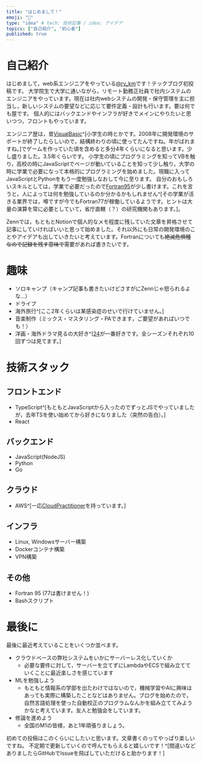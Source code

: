 ```yaml
---
title: "はじめまして！"
emoji: "🙌"
type: "idea" # tech: 技術記事 / idea: アイデア
topics: ["自己紹介", "初心者"]
published: true
---
```

# 自己紹介
はじめまして，web系エンジニアをやっている[@ry_km](https://twitter.com/ry_km_u_u)です！テックブログ初投稿です。
大学院生で大学に通いながら，リモート勤務正社員で社内システムのエンジニアをやっています。現在は社内webシステムの開発・保守管理を主に担当し，新しいシステムの要望などに応じて要件定義・設計も行います。要は何でも屋です。
個人的にはバックエンドやインフラが好きでメインにやりたいと思いつつ，フロントもやっています。

エンジニア歴は，昔[VisualBasic](https://ja.wikipedia.org/wiki/Visual_Basic)^[小学生の時とかです。2008年に開発環境のサポートが終了したらしいので，結構終わりの頃に使ってたんですね。年がばれますね。]でゲームを作っていた頃を含めると多分4年くらいになると思います。少し盛りました。3.5年くらいです。
小学生の頃にプログラミングを知ってVBを触り，高校の時にJavaScriptでページが動いていることを知って少し触り，大学の時に学業で必要になって本格的にプログラミングを始めました。現職に入ってJavaScriptとPythonをもう一度勉強しなおして今に至ります。
自分のおもしろいスキルとしては，学業で必要だったので[Fortran95](https://ja.wikipedia.org/wiki/FORTRAN#Fortran_95)が少し書けます。これを言うと，人によっては何を勉強しているのか分かるかもしれません^[その学業が活きる業界では，噂ですが今でもFortran77が稼働しているようです。ヒントは大量の演算を常に必要としていて，省庁直轄（？）の研究機関もあります。]。

Zennでは，もともとNotionで個人的なメモ程度に残していた文章を昇格させて記事にしていければいいと思って始めました。それ以外にも日常の開発環境のことやアイデアも出していきたいと考えています。Fortranについても~~絶滅危惧種なので記録を残す意味で~~需要があれば書きたいです。

# 趣味
- ソロキャンプ（キャンプ記事も書きたいけどさすがにZennじゃ怒られるよな...）
- ドライブ
- 海外旅行^[ここ2年くらいは某感染症のせいで行けていません。]
- 音楽制作（ミックス・マスタリング・PAできます，ご要望があればいつでも！）
- 洋画・海外ドラマ見るの大好き^[[24](https://ja.wikipedia.org/wiki/24_-TWENTY_FOUR-)が一番好きです。全シーズンそれぞれ10回ずつは見てます。]

# 技術スタック
## フロントエンド
- TypeScript^[もともとJavaScriptから入ったのでずっとJSでやっていましたが，去年TSを使い始めてから好きになりました（突然の告白）。]
- React

## バックエンド
- JavaScript(NodeJS)
- Python
- Go

## クラウド
- AWS^[一応[CloudPractitioner](https://www.credly.com/badges/bb11a9bc-1949-43b6-8b49-651b5a18b833/public_url)を持っています。]

## インフラ
- Linux, Windowsサーバー構築
- Dockerコンテナ構築
- VPN構築

## その他
- Fortran 95 (77は書けません！)
- Bashスクリプト

# 最後に
最後に最近考えていることをいくつか並べます。
- クラウドベースの弊社システムをいかにサーバーレス化していくか
  - 必要な要件に対して，サーバーを立てずにLambdaやECSで組み立てていくことに最近楽しさを感じています
- MLを勉強しよう
  - もともと情報系の学部を出たわけではないので，機械学習やAIに興味はあっても実際に構築したことなどはありません。ブログを始めたので，自然言語処理を使った自動校正のプログラムなんかを組み立ててみようかなと考えています。友人と勉強会をしています。
- 修論を進めよう
  - 全国のM1の皆様，あと1年頑張りましょう。

初めての投稿はこのくらいにしたいと思います。文章書くのってやっぱり楽しいですね。
不定期で更新していくので呼んでもらえると嬉しいです！^[間違いなどありましたらGitHubでIssueを飛ばしていただけると助かります！]
